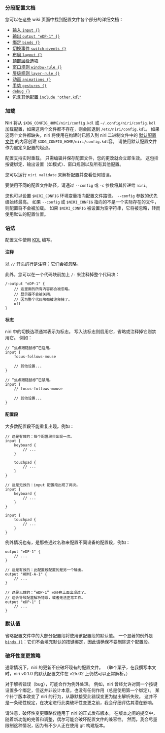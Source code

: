 ### 分段配置文档

您可以在这些 wiki 页面中找到配置文件各个部分的详细文档：

* [输入 `input {}`](./Configuration:-Input.md)
* [输出 `output "eDP-1" {}`](./Configuration:-Outputs.md)
* [绑定 `binds {}`](./Configuration:-Key-Bindings.md)
* [切换事件 `switch-events {}`](./Configuration:-Switch-Events.md)
* [布局 `layout {}`](./Configuration:-Layout.md)
* [顶部层级选项](./Configuration:-Miscellaneous.md)
* [窗口规则 `window-rule {}`](./Configuration:-Window-Rules.md)
* [层级规则 `layer-rule {}`](./Configuration:-Layer-Rules.md)
* [动画 `animations {}`](./Configuration:-Animations.md)
* [手势 `gestures {}`](./Configuration:-Gestures.md)
* [`debug {}`](./Configuration:-Debug-Options.md)
* [包含其他配置 `include "other.kdl"`](./Configuration:-Include.md)

### 加载

Niri 将从 `$XDG_CONFIG_HOME/niri/config.kdl` 或 `~/.config/niri/config.kdl` 加载配置，如果这两个文件都不存在，则会回退到 `/etc/niri/config.kdl`。
如果这两个文件都缺失，niri 将使用在构建时已嵌入到 niri 二进制文件中的 [默认配置文件](https://github.com/YaLTeR/niri/blob/main/resources/default-config.kdl) 的内容创建 `$XDG_CONFIG_HOME/niri/config.kdl`容。
请使用默认配置文件作为自定义配置的起点。

配置支持实时重载。
只需编辑并保存配置文件，您的更改就会立即生效。
这包括按键绑定、输出设置（如模式）、窗口规则以及所有其他配置。

您可以运行 `niri validate` 来解析配置并查看任何错误。

要使用不同的配置文件路径，请通过 `--config` 或 `-c` 参数将其传递给 `niri`。

您也可以设置 `$NIRI_CONFIG` 环境变量指向配置文件路径。
`--config` 参数的优先级始终最高。
如果 `--config` 或 `$NIRI_CONFIG` 指向的不是一个实际存在的文件，则配置将不会被加载。
如果 `$NIRI_CONFIG` 被设置为空字符串，它将被忽略，转而使用默认的配置位置。

### 语法

配置文件使用 [KDL] 编写。

#### 注释

以 `//` 开头的行是注释；它们会被忽略。

此外，您可以在一个代码块前加上 `/-` 来注释掉整个代码块：

```kdl
/-output "eDP-1" {
    // 这里面的所有内容都会被忽略。
    // 显示器不会被关闭，
    // 因为整个代码块都被注释掉了。
    off
}
```

#### 标志

niri 中的切换选项通常表示为标志。
写入该标志则启用它，省略或注释掉它则禁用它。
例如：

```kdl
// “焦点跟随鼠标”已启用。
input {
    focus-follows-mouse

    // 其他设置...
}
```

```kdl
// “焦点跟随鼠标”已禁用。
input {
    // focus-follows-mouse

    // 其他设置...
}
```

#### 配置段

大多数配置段不能重复出现。例如：

```kdl
// 这是有效的：每个配置段只出现一次。
input {
    keyboard {
        // ...
    }

    touchpad {
        // ...
    }
}
```

```kdl,must-fail
// 这是无效的：input 配置段出现了两次。
input {
    keyboard {
        // ...
    }
}

input {
    touchpad {
        // ...
    }
}
```

例外情况也有，是那些通过名称来配置不同设备的配置段，例如：

<!-- NOTE: this may break in the future -->
```kdl
output "eDP-1" {
    // ...
}

// 这是有效的：此配置段配置的是另一个输出。
output "HDMI-A-1" {
    // ...
}

// 这是无效的：“eDP-1” 已经在上面出现过了。
// 这会导致配置解析错误，或者无法正常工作。
output "eDP-1" {
    // ...
}
```

### 默认值

省略配置文件中的大部分配置段将使用该配置段的默认值。
一个显著的例外是 [`binds {}`](./Configuration:-Key-Bindings.md)：它们不会填充默认的按键绑定，因此请确保不要删除这个配置段。

### 破坏性变更策略

通常情况下，niri 的更新不应破坏现有的配置文件。
（举个栗子，在我撰写本文时，niri v0.1.0 的默认配置文件在 v25.02 上仍然可以正常解析。）

对于解析错误（bug），可能会作为例外处理。
例如，niri 曾经允许对同一个按键设置多个绑定，但这并非设计本意，也没有任何作用（总是使用第一个绑定）。
某个补丁版本改变了 niri 的行为，从静默接受此错误变更为抛出解析失败。
这并不是一条硬性规定，在决定进行此类破坏性变更之前，我会仔细评估其潜在影响。

请注意，破坏性变更策略仅适用于 niri 的正式发布版本。
在版本之间的提交中，随着新功能的完善和调整，偶尔可能会破坏配置文件的兼容性。
然而，我会尽量限制这种情况，因为有不少人正在使用 git 构建版本。

[KDL]: https://kdl.dev/
